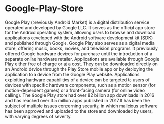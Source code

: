 # Google-Play-Store
Google Play (previously Android Market) is a digital distribution service operated and developed by Google LLC. It serves as the official app store for the Android operating system, allowing users to browse and download applications developed with the Android software development kit (SDK) and published through Google. Google Play also serves as a digital media store, offering music, books, movies, and television programs. It previously offered Google hardware devices for purchase until the introduction of a separate online hardware retailer.  Applications are available through Google Play either free of charge or at a cost. They can be downloaded directly on an Android device through the Play Store mobile app or by deploying the application to a device from the Google Play website. Applications exploiting hardware capabilities of a device can be targeted to users of devices with specific hardware components, such as a motion sensor (for motion-dependent games) or a front-facing camera (for online video calling). The Google Play store had over 82 billion app downloads in 2016 and has reached over 3.5 million apps published in 2017.It has been the subject of multiple issues concerning security, in which malicious software has been approved and uploaded to the store and downloaded by users, with varying degrees of severity.
